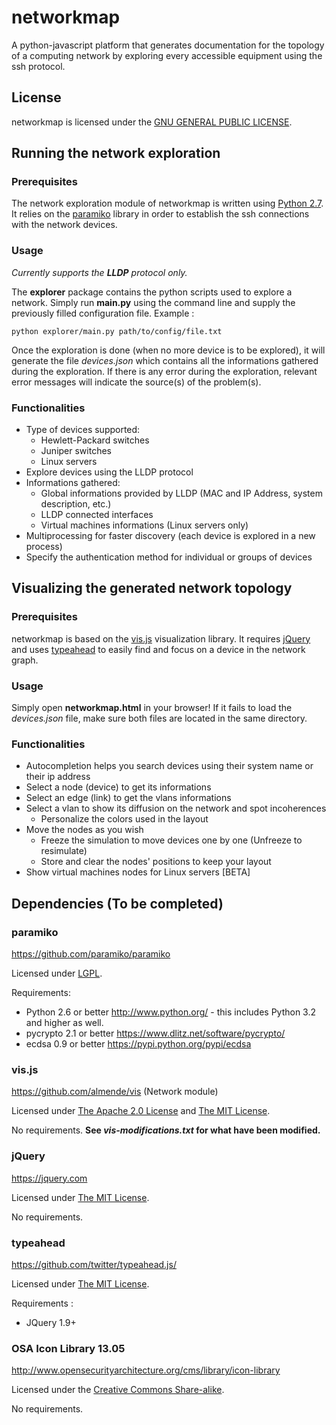 # networkmap #

A python-javascript platform that generates documentation for the topology of a computing network by exploring every accessible equipment using the ssh protocol.

## License ##

networkmap is licensed under the [GNU GENERAL PUBLIC LICENSE](https://www.gnu.org/licenses/gpl-3.0.en.html).

## Running the network exploration ##

### Prerequisites ###
The network exploration module of networkmap is written using [Python 2.7](http://www.python.org/). It relies on the [paramiko](https://github.com/paramiko/paramiko) library in order to establish the ssh connections with the network devices.

### Usage ###

*Currently supports the **LLDP** protocol only.*

The **explorer** package contains the python scripts used to explore a network. Simply run **main.py** using the command line and supply the previously filled configuration file. Example :

    python explorer/main.py path/to/config/file.txt

Once the exploration is done (when no more device is to be explored), it will generate the file *devices.json* which contains all the informations gathered during the exploration. If there is any error during the exploration, relevant error messages will indicate the source(s) of the problem(s).

### Functionalities ###
* Type of devices supported:
    * Hewlett-Packard switches
    * Juniper switches
    * Linux servers
* Explore devices using the LLDP protocol
* Informations gathered:
    * Global informations provided by LLDP (MAC and IP Address, system description, etc.)
    * LLDP connected interfaces
    * Virtual machines informations (Linux servers only)
* Multiprocessing for faster discovery (each device is explored in a new process)
* Specify the authentication method for individual or groups of devices

## Visualizing the generated network topology ##

### Prerequisites ###
networkmap is based on the [vis.js](https://github.com/almende/vis) visualization library. It requires [jQuery](https://jquery.com) and uses [typeahead](https://github.com/twitter/typeahead.js/) to easily find and focus on a device in the network graph.

### Usage ###
Simply open **networkmap.html** in your browser! If it fails to load the *devices.json* file, make sure both files are located in the same directory.

### Functionalities ###
* Autocompletion helps you search devices using their system name or their ip address
* Select a node (device) to get its informations
* Select an edge (link) to get the vlans informations
* Select a vlan to show its diffusion on the network and spot incoherences
    * Personalize the colors used in the layout
* Move the nodes as you wish
    * Freeze the simulation to move devices one by one (Unfreeze to resimulate)
    * Store and clear the nodes' positions to keep your layout
* Show virtual machines nodes for Linux servers [BETA]

## Dependencies (To be completed) ##

### paramiko ###
https://github.com/paramiko/paramiko

Licensed under [LGPL](http://opensource.org/licenses/lgpl-license).
    
Requirements:

* Python 2.6 or better http://www.python.org/ - this includes Python 3.2 and higher as well. 
* pycrypto 2.1 or better https://www.dlitz.net/software/pycrypto/
* ecdsa 0.9 or better https://pypi.python.org/pypi/ecdsa


### vis.js ###
https://github.com/almende/vis (Network module)

Licensed under [The Apache 2.0 License](http://www.apache.org/licenses/LICENSE-2.0) and  [The MIT License](http://opensource.org/licenses/MIT). 
    
No requirements. **See *vis-modifications.txt* for what have been modified.**


### jQuery ###
https://jquery.com

Licensed under [The MIT License](https://tldrlegal.com/license/mit-license).

No requirements.


### typeahead ###
https://github.com/twitter/typeahead.js/

Licensed under [The MIT License](https://tldrlegal.com/license/mit-license).
    
Requirements :

* JQuery 1.9+


### OSA Icon Library 13.05 ###
http://www.opensecurityarchitecture.org/cms/library/icon-library

Licensed under the [Creative Commons Share-alike](http://www.opensecurityarchitecture.org/cms/about/license-terms).

No requirements.